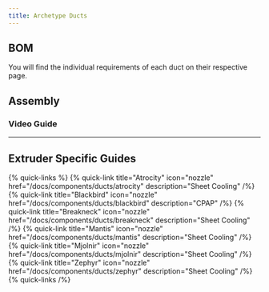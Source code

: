 ```yaml
---
title: Archetype Ducts
---
```


## BOM
You will find the individual requirements of each duct on their respective page.

## Assembly

### Video Guide

---

## Extruder Specific Guides

{% quick-links %}
{% quick-link title="Atrocity" icon="nozzle" href="/docs/components/ducts/atrocity" description="Sheet Cooling" /%}
{% quick-link title="Blackbird" icon="nozzle" href="/docs/components/ducts/blackbird" description="CPAP" /%}
{% quick-link title="Breakneck" icon="nozzle" href="/docs/components/ducts/breakneck" description="Sheet Cooling" /%}
{% quick-link title="Mantis" icon="nozzle" href="/docs/components/ducts/mantis" description="Sheet Cooling" /%}
{% quick-link title="Mjolnir" icon="nozzle" href="/docs/components/ducts/mjolnir" description="Sheet Cooling" /%}
{% quick-link title="Zephyr" icon="nozzle" href="/docs/components/ducts/zephyr" description="Sheet Cooling" /%}
{% quick-links /%}
